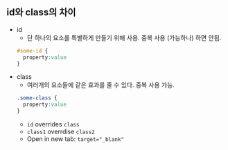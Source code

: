 ## id와 class의 차이
- id
  * 단 하나의 요소를 특별하게 만들기 위해 사용. 중복 사용 (가능하나) 하면 안됨.
  ```css
  #some-id {
	property:value
  }
  ```
- class
  * 여러개의 요소들에 같은 효과를 줄 수 있다. 중복 사용 가능.
  ```css
  .some-class {
	property:value
  }
  ```
  * `id` overrides `class`
  * `class1` overrdise `class2`
  * Open in new tab: `target="_blank"`

